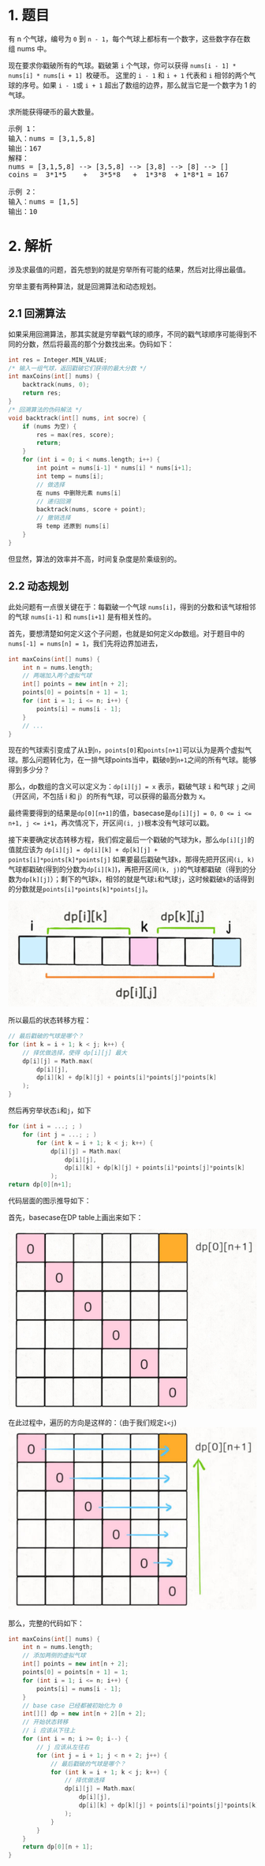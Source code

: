 # 1. 题目
有 n 个气球，编号为 `0` 到 `n - 1`，每个气球上都标有一个数字，这些数字存在数组 nums 中。

现在要求你戳破所有的气球。戳破第 `i` 个气球，你可以获得 `nums[i - 1] * nums[i] * nums[i + 1] `枚硬币。 这里的 `i - 1` 和 `i + 1` 代表和 `i` 相邻的两个气球的序号。如果 `i - 1`或 `i + 1` 超出了数组的边界，那么就当它是一个数字为 1 的气球。

求所能获得硬币的最大数量。

<pre>
示例 1：
输入：nums = [3,1,5,8]
输出：167
解释：
nums = [3,1,5,8] --> [3,5,8] --> [3,8] --> [8] --> []
coins =  3*1*5    +   3*5*8   +  1*3*8  + 1*8*1 = 167

示例 2：
输入：nums = [1,5]
输出：10
</pre>

# 2. 解析
涉及求最值的问题，首先想到的就是穷举所有可能的结果，然后对比得出最值。

穷举主要有两种算法，就是回溯算法和动态规划。

## 2.1 回溯算法
如果采用回溯算法，那其实就是穷举戳气球的顺序，不同的戳气球顺序可能得到不同的分数，然后将最高的那个分数找出来。伪码如下：
```c++
int res = Integer.MIN_VALUE;
/* 输入一组气球，返回戳破它们获得的最大分数 */
int maxCoins(int[] nums) {
    backtrack(nums, 0); 
    return res;
}
/* 回溯算法的伪码解法 */
void backtrack(int[] nums, int socre) {
    if (nums 为空) {
        res = max(res, score);
        return;
    }
    for (int i = 0; i < nums.length; i++) {
        int point = nums[i-1] * nums[i] * nums[i+1];
        int temp = nums[i];
        // 做选择
        在 nums 中删除元素 nums[i]
        // 递归回溯
        backtrack(nums, score + point);
        // 撤销选择
        将 temp 还原到 nums[i]
    }
}
```
但显然，算法的效率并不高，时间复杂度是阶乘级别的。

## 2.2 动态规划
此处问题有一点很关键在于：每戳破一个气球 `nums[i]`，得到的分数和该气球相邻的气球 `nums[i-1]` 和 `nums[i+1]` 是有相关性的。

首先，要想清楚如何定义这个子问题，也就是如何定义dp数组。对于题目中的`nums[-1] = nums[n] = 1`，我们先将边界加进去，
```c++
int maxCoins(int[] nums) {
    int n = nums.length;
    // 两端加入两个虚拟气球
    int[] points = new int[n + 2];
    points[0] = points[n + 1] = 1;
    for (int i = 1; i <= n; i++) {
        points[i] = nums[i - 1];
    }
    // ...
}
```
现在的气球索引变成了从`1`到`n`，`points[0]`和`points[n+1]`可以认为是两个虚拟气球。那么问题转化为，在一排气球points当中，戳破`0`到`n+1`之间的所有气球。能够得到多少分？

那么，dp数组的含义可以定义为：`dp[i][j] = x` 表示，戳破气球 `i` 和气球 `j` 之间（开区间，不包括 i 和 j）的所有气球，可以获得的最高分数为 x。

最终需要得到的结果是`dp[0][n+1]`的值，basecase是`dp[i][j] = 0，0 <= i <= n+1, j <= i+1`，再次情况下，开区间`(i, j)`根本没有气球可以戳。

接下来要确定状态转移方程，我们假定最后一个戳破的气球为k，那么`dp[i][j]`的值就应该为
`dp[i][j] = dp[i][k] + dp[k][j] + points[i]*points[k]*points[j]`
如果要最后戳破气球`k`，那得先把开区间`(i, k)`气球都戳破(得到的分数为`dp[i][k]`)，再把开区间`(k, j)`的气球都戳破（得到的分数为`dp[k][j]`）；剩下的气球`k`，相邻的就是气球`i`和气球`j`，这时候戳破`k`的话得到的分数就是`points[i]*points[k]*points[j]`。

![img](1.png)

所以最后的状态转移方程：
```c++
// 最后戳破的气球是哪个？
for (int k = i + 1; k < j; k++) {
    // 择优做选择，使得 dp[i][j] 最大
    dp[i][j] = Math.max(
        dp[i][j], 
        dp[i][k] + dp[k][j] + points[i]*points[j]*points[k]
    );
}
```
然后再穷举状态`i`和`j`，如下
```c++
for (int i = ...; ; )
    for (int j = ...; ; )
        for (int k = i + 1; k < j; k++) {
            dp[i][j] = Math.max(
                dp[i][j], 
                dp[i][k] + dp[k][j] + points[i]*points[j]*points[k]
            );
return dp[0][n+1];
```

代码层面的图示推导如下：

首先，basecase在DP table上画出来如下：

![img](2.png)

在此过程中，遍历的方向是这样的：（由于我们规定`i<j`)
![img](3.png)

那么，完整的代码如下：
```c++
int maxCoins(int[] nums) {
    int n = nums.length;
    // 添加两侧的虚拟气球
    int[] points = new int[n + 2];
    points[0] = points[n + 1] = 1;
    for (int i = 1; i <= n; i++) {
        points[i] = nums[i - 1];
    }
    // base case 已经都被初始化为 0
    int[][] dp = new int[n + 2][n + 2];
    // 开始状态转移
    // i 应该从下往上
    for (int i = n; i >= 0; i--) {
        // j 应该从左往右
        for (int j = i + 1; j < n + 2; j++) {
            // 最后戳破的气球是哪个？
            for (int k = i + 1; k < j; k++) {
                // 择优做选择
                dp[i][j] = Math.max(
                    dp[i][j], 
                    dp[i][k] + dp[k][j] + points[i]*points[j]*points[k]
                );
            }
        }
    }
    return dp[0][n + 1];
}
```
